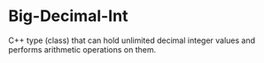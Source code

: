 # Big-Decimal-Int
C++ type (class) that can hold unlimited decimal integer values and performs arithmetic operations on them.
